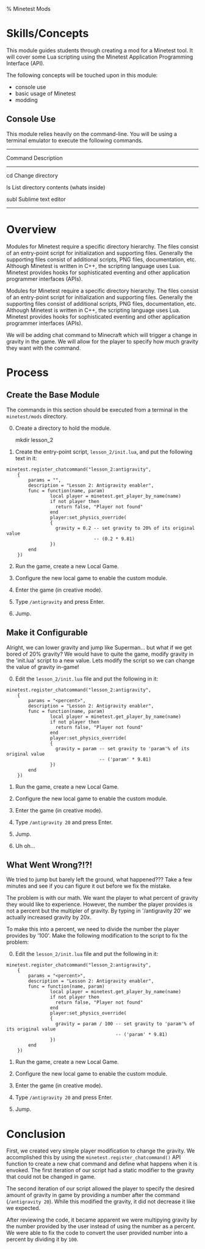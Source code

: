 % Minetest Mods

Skills/Concepts
===============

This module guides students through creating a mod for a Minetest tool. It will
cover some Lua scripting using the Minetest Application Programming Interface (API).

The following concepts will be touched upon in this module:

 * console use
 * basic usage of Minetest
 * modding

Console Use
------------
This module relies heavily on the command-line.  You will be using a terminal
emulator to execute the following commands.

------------------------------------------------------------
Command             Description
---------           --------------------------------------
cd                  Change directory

ls                  List directory contents (whats inside)

subl                Sublime text editor

----------------------------------------------------------

[^m1]: [Minetest Customize Page](http://www.minetest.net/customize/)
[^m2]: [Minetest Wiki: Mods](http://wiki.minetest.net/Mods)
[^m3]: [Minetest Mod Tutorial](https://rubenwardy.com/minetest_modding_book/)


Overview
========

Modules for Minetest require a specific directory hierarchy.  The files consist
of an entry-point script for initialization and supporting files.  Generally
the supporting files consist of additional scripts, PNG files, documentation,
etc.  Although Minetest is written in C++, the scripting language uses Lua.
Minetest provides hooks for sophisticated eventing and other application
programmer interfaces (APIs).

Modules for Minetest require a specific directory hierarchy.  The files consist
of an entry-point script for initialization and supporting files.  Generally
the supporting files consist of additional scripts, PNG files, documentation,
etc.  Although Minetest is written in C++, the scripting language uses Lua.
Minetest provides hooks for sophisticated eventing and other application
programmer interfaces (APIs).

We will be adding chat command to Minecraft which will trigger a change in
gravity in the game. We will allow for the player to specify how much gravity
they want with the command.


Process
=======

Create the Base Module
----------------------
The commands in this section should be executed from a terminal in the
`minetest/mods` directory.


0. Create a directory to hold the module.

    mkdir lesson_2

1. Create the entry-point script, `lesson_2/init.lua`, and put the following
   text in it:

~~~~ {.lua}
minetest.register_chatcommand("lesson_2:antigravity",
    {
        params = "",
        description = "Lesson 2: Antigravity enabler",
        func = function(name, param)
                local player = minetest.get_player_by_name(name)
                if not player then
                  return false, "Player not found"
                end
                player:set_physics_override(
                {
                  gravity = 0.2 -- set gravity to 20% of its original value
                                -- (0.2 * 9.81)
                })
        end
    })
~~~~~~~~~~~~~~~~

2. Run the game, create a new Local Game.

3. Configure the new local game to enable the custom module. 

4. Enter the game (in creative mode).

5. Type `/antigravity` and press Enter.

6. Jump.


Make it Configurable
------------

Alright, we can lower gravity and jump like Superman... but what if we get
bored of 20% gravity? We would have to quite the game, modify gravity in the 'init.lua' script to a new value. Lets modify the script so we can change the
value of gravity in-game!

0. Edit the `lesson_2/init.lua` file and put the following in it:

~~~~ {.lua}
minetest.register_chatcommand("lesson_2:antigravity",
    {
        params = "<percent>",
        description = "Lesson 2: Antigravity enabler",
        func = function(name, param)
                local player = minetest.get_player_by_name(name)
                if not player then
                  return false, "Player not found"
                end
                player:set_physics_override(
                {
                  gravity = param -- set gravity to 'param'% of its original value
                                  -- ('param' * 9.81)
                })
        end
    })
~~~~~~~~~~~~~~~~

1. Run the game, create a new Local Game.

2. Configure the new local game to enable the custom module. 

3. Enter the game (in creative mode).

4. Type `/antigravity 20` and press Enter.

5. Jump.

6. Uh oh...


What Went Wrong?!?!
-------------

We tried to jump but barely left the ground, what happened??? Take a few
minutes and see if you can figure it out before we fix the mistake.



The problem is with our math. We want the player to what percent of gravity
they would like to experience. However, the number the player provides is not
a percent but the multipler of gravity. By typing in '/antigravity 20' we 
actually increased gravity by 20x.

To make this into a percent, we need to divide the number the player provides
by '100'. Make the following modification to the script to fix the problem:

0. Edit the `lesson_2/init.lua` file and put the following in it:

~~~~ {.lua}
minetest.register_chatcommand("lesson_2:antigravity",
    {
        params = "<percent>",
        description = "Lesson 2: Antigravity enabler",
        func = function(name, param)
                local player = minetest.get_player_by_name(name)
                if not player then
                  return false, "Player not found"
                end
                player:set_physics_override(
                {
                  gravity = param / 100 -- set gravity to 'param'% of its original value
                                        -- ('param' * 9.81)
                })
        end
    })
~~~~~~~~~~~~~~~~

1. Run the game, create a new Local Game.

2. Configure the new local game to enable the custom module. 

3. Enter the game (in creative mode).

4. Type `/antigravity 20` and press Enter.

5. Jump. 

Conclusion
==========
First, we created very simple player modification to change the gravity. We
accomplished this by using the `minetest.register_chatcommand()` API function to
create a new chat command and define what happens when it is envoked. The first
iteration of our script had a static modifier to the gravity that could not be
changed in game.

The second iteration of our script allowed the player to specify the desired
amount of gravity in game by providing a number after the command (`/antigravity 20`).
While this modified the gravity, it did not decrease it like we expected.

After reviewing the code, it became apparent we were multipying gravity by the number
provided by the user instead of using the number as a percent. We were able to fix the
code to convert the user provided number into a percent by dividing it by `100`.
